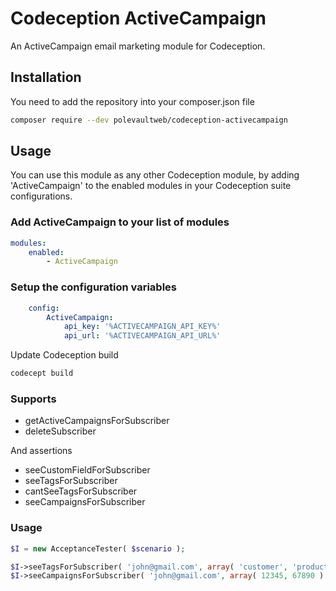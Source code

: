 Codeception ActiveCampaign
==========

An ActiveCampaign email marketing module for Codeception.

## Installation
You need to add the repository into your composer.json file

```bash
composer require --dev polevaultweb/codeception-activecampaign
```

## Usage

You can use this module as any other Codeception module, by adding 'ActiveCampaign' to the enabled modules in your Codeception suite configurations.

### Add ActiveCampaign to your list of modules

```yml
modules:
    enabled:
        - ActiveCampaign
 ```  

### Setup the configuration variables

```yml
    config:
        ActiveCampaign:
            api_key: '%ACTIVECAMPAIGN_API_KEY%'
            api_url: '%ACTIVECAMPAIGN_API_URL%'
 ```     
 
Update Codeception build
  
```bash
codecept build
 ```
  
### Supports

* getActiveCampaignsForSubscriber
* deleteSubscriber

And assertions

* seeCustomFieldForSubscriber
* seeTagsForSubscriber
* cantSeeTagsForSubscriber
* seeCampaignsForSubscriber

### Usage

```php
$I = new AcceptanceTester( $scenario );

$I->seeTagsForSubscriber( 'john@gmail.com', array( 'customer', 'product-x' ) );
$I->seeCampaignsForSubscriber( 'john@gmail.com', array( 12345, 67890 ) );

```

